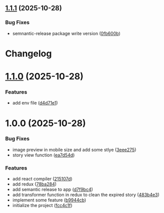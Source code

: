 ## [1.1.1](https://github.com/alirlikh/24hr-story-feature/compare/v1.1.0...v1.1.1) (2025-10-28)


### Bug Fixes

* semnantic-release package write version ([0fb600b](https://github.com/alirlikh/24hr-story-feature/commit/0fb600be18e62d61db04774c051bbe7743cd6b2d))

# Changelog

# [1.1.0](https://github.com/alirlikh/24hr-story-feature/compare/v1.0.0...v1.1.0) (2025-10-28)


### Features

* add env file ([d4d71e1](https://github.com/alirlikh/24hr-story-feature/commit/d4d71e1dd7d502fca89b3b9d0a36b32eee92be81))

# 1.0.0 (2025-10-28)


### Bug Fixes

* image preview in mobile size and add some stlye ([3eee275](https://github.com/alirlikh/24hr-story-feature/commit/3eee27583cd695519148ad2baa4f52044cf00026))
* story view function ([ea7d54d](https://github.com/alirlikh/24hr-story-feature/commit/ea7d54d13dbd1b73b2a59828ae7de88e9f083637))


### Features

* add react compiler ([215107d](https://github.com/alirlikh/24hr-story-feature/commit/215107d924a166dcffba9dbdfc20825d2def7700))
* add redux ([78ba284](https://github.com/alirlikh/24hr-story-feature/commit/78ba284cb38fb2fdfd596d2cd82ff05353d96d07))
* add semantic release to app ([d7f9bc4](https://github.com/alirlikh/24hr-story-feature/commit/d7f9bc477b4cf51a68a1315f1abd6391335619f1))
* add transformer function in redux to clean the expired story ([483b4e3](https://github.com/alirlikh/24hr-story-feature/commit/483b4e3e6956b2aa5be844111353950cae6d00ee))
* implement some feature ([b9944cb](https://github.com/alirlikh/24hr-story-feature/commit/b9944cbcf6b7bdfebcf2a8269c414cdfeffa0fe9))
* initialize the project ([fcc4c1f](https://github.com/alirlikh/24hr-story-feature/commit/fcc4c1fcc81c70d4f5b422fd95031c8910992481))
